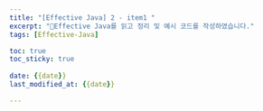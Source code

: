 ```yaml
---
title: "[Effective Java] 2 - item1 "
excerpt: "Effective Java를 읽고 정리 및 예시 코드를 작성하였습니다."
tags: [Effective-Java]

toc: true
toc_sticky: true
 
date: {{date}}
last_modified_at: {{date}}

---
```

